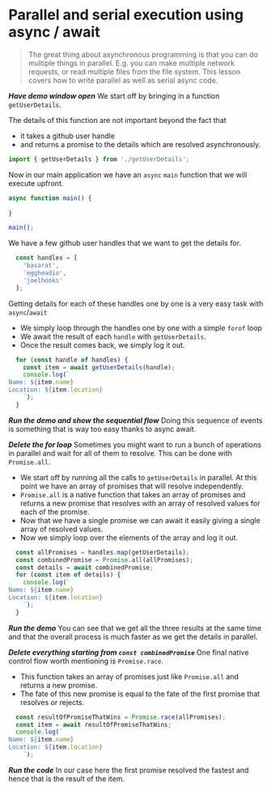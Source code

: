 # Parallel and serial execution using async / await
> The great thing about asynchronous programming is that you can do multiple things in parallel. E.g. you can make multiple network requests, or read multiple files from the file system. This lesson covers how to write parallel as well as serial async code.

***Have demo window open***
We start off by bringing in a function `getUserDetails`. 

The details of this function are not important beyond the fact that 
* it takes a github user handle 
* and returns a promise to the details which are resolved asynchronously. 

```js
import { getUserDetails } from './getUserDetails';

```

Now in our main application we have an `async` `main` function that we will execute upfront.

```js
async function main() {
  
}

main();
```

We have a few github user handles that we want to get the details for. 

```js
  const handles = [
    'basarat',
    'eggheadio',
    'joelhooks'
  ];
```

Getting details for each of these handles one by one is a very easy task with `async`/`await`
* We simply loop through the handles one by one with a simple `forof` loop
* We await the result of each `handle` with `getUserDetails`. 
* Once the result comes back, we simply log it out.

```js
  for (const handle of handles) {
    const item = await getUserDetails(handle);
    console.log(`
Name: ${item.name}
Location: ${item.location}
    `);
  }
```

***Run the demo and show the sequential flow***
Doing this sequence of events is something that is way too easy thanks to async await. 

***Delete the for loop***
Sometimes you might want to run a bunch of operations in parallel and wait for all of them to resolve. This can be done with `Promise.all`. 

* We start off by running all the calls to `getUserDetails` in parallel. At this point we have an array of promises that will resolve independently.
* `Promise.all` is a native function that takes an array of promises and returns a new promise that resolves with an array of resolved values for each of the promise. 
* Now that we have a single promise we can await it easily giving a single array of resolved values. 
* Now we simply loop over the elements of the array and log it out.

```js
  const allPromises = handles.map(getUserDetails);
  const combinedPromise = Promise.all(allPromises);
  const details = await combinedPromise;
  for (const item of details) {
    console.log(`
Name: ${item.name}
Location: ${item.location}
    `);
  }
```
***Run the demo***
You can see that we get all the three results at the same time and that the overall process is much faster as we get the details in parallel.

***Delete everything starting from `const combinedPromise`***
One final native control flow worth mentioning is `Promise.race`. 

* This function takes an array of promises just like `Promise.all` and returns a new promise. 
* The fate of this new promise is equal to the fate of the first promise that resolves or rejects.

```js
  const resultOfPromiseThatWins = Promise.race(allPromises);
  const item = await resultOfPromiseThatWins;
  console.log(`
Name: ${item.name}
Location: ${item.location}
    `);
```

***Run the code***
In our case here the first promise resolved the fastest and hence that is the result of the item.